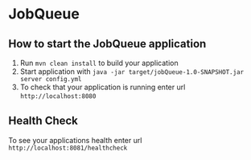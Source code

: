 # JobQueue

How to start the JobQueue application
---

1. Run `mvn clean install` to build your application
1. Start application with `java -jar target/jobQueue-1.0-SNAPSHOT.jar server config.yml`
1. To check that your application is running enter url `http://localhost:8080`

Health Check
---

To see your applications health enter url `http://localhost:8081/healthcheck`


